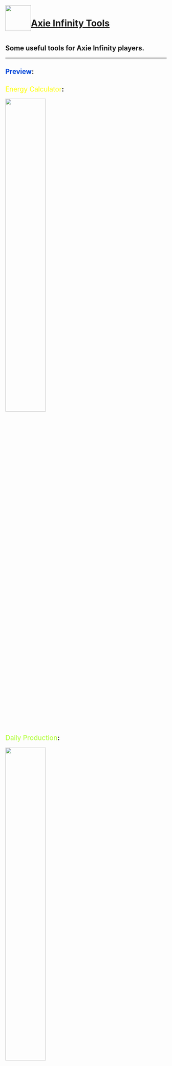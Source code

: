 <div style='display:flex'>
    <img src='https://insidebitcoins.com/wp-content/uploads/2021/07/AXIE-INFINITY-LOGO.png' style='width: 80px; height: auto;'>
    <h1 style='text-decoration: underline;'>Axie Infinity Tools</h1>
</div>

## Some useful tools for Axie Infinity players.

<hr>

## <span style='color: #0048D9; font-weight: 700;'>Preview</span>:

## <span style='color: yellow; font-weight: 400;'>Energy Calculator</span>:
<img src='https://i.imgur.com/EiPKnjE.png' style='width: 50%; height:auto;'>

## <span style='color: greenyellow; font-weight: 400;'>Daily Production</span>: 

<img src='https://i.imgur.com/w8Yp9W3.png' style='width: 50%; height:auto;'>

## <span style='color: #DC143C; font-weight: 400;'>Production Control</span>: 

<img src='https://imgur.com/dvJSUX5.png' style='width: 50%; height:auto;'>

<hr>

<div style='display:flex'>
    <img src='https://insidebitcoins.com/wp-content/uploads/2021/07/AXIE-INFINITY-LOGO.png' style='width: 80px; height: auto;'>
    <h1 style='text-decoration: underline;'>About</h1>
</div>

## This project was created to help new Axie Infinity players gain more control over their games. To also have control of how much they produce daily, and see how much they have produced in the previous days.

<br>

### Demo: https://axie-infinity-tools.vercel.app/

<hr>

<span style='font-size: 28px; color:#5ED3F3; font-weight: 700;'>React Version</span>

## This app has a react version, you can check it out on the <span><a style='color:#5ED3F3' href='https://github.com/thestuckboy/Axie-Infinity-Tools/tree/react-version'>'react-version'</a></span> branch.
